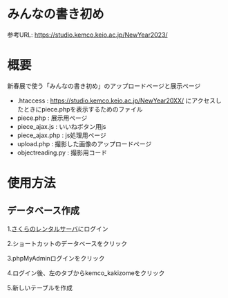 # みんなの書き初め
参考URL: https://studio.kemco.keio.ac.jp/NewYear2023/

# 概要
新春展で使う「みんなの書き初め」のアップロードページと展示ページ
- .htaccess : https://studio.kemco.keio.ac.jp/NewYear20XX/ にアクセスしたときにpiece.phpを表示するためのファイル
- piece.php : 展示用ページ
- piece_ajax.js : いいねボタン用js
- piece_ajax.php : js処理用ページ
- upload.php : 撮影した画像のアップロードページ
- objectreading.py : 撮影用コード
# 使用方法
## データベース作成
1.[さくらのレンタルサーバ](https://secure.sakura.ad.jp/rs/cp/)にログイン

2.ショートカットのデータベースをクリック

3.phpMyAdminログインをクリック

4.ログイン後、左のタブからkemco_kakizomeをクリック

5.新しいテーブルを作成
